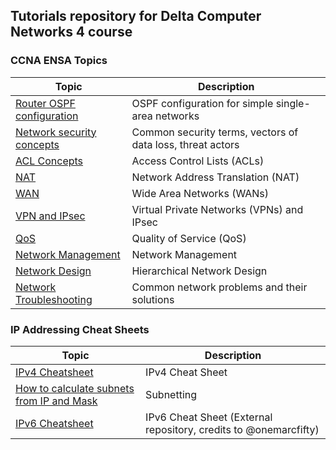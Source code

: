 ## Tutorials repository for Delta Computer Networks 4 course

### CCNA ENSA Topics

| Topic                                                                  | Description                                                |
|------------------------------------------------------------------------|------------------------------------------------------------|
| [Router OSPF configuration](modules/ospf-single-area-configuration.md) | OSPF configuration for simple single-area networks         | -                                                 |
| [Network security concepts](modules/network-security-concepts.md)      | Common security terms, vectors of data loss, threat actors |
| [ACL Concepts](modules/acl-concepts.md)                                | Access Control Lists (ACLs)                                |
| [NAT](modules/nat.md)                                                  | Network Address Translation (NAT)                          |
| [WAN](modules/wan-concepts.md)                                         | Wide Area Networks (WANs)                                  |
| [VPN and IPsec](modules/vpn-and-ipsec.md)                              | Virtual Private Networks (VPNs) and IPsec                  |
| [QoS](modules/qos-concepts.md)                                         | Quality of Service (QoS)                                   |
| [Network Management](modules/network-management.md)                    | Network Management                                         |
| [Network Design](modules/network-design.md)                            | Hierarchical Network Design                                |
| [Network Troubleshooting](modules/network-troubleshooting.md)          | Common network problems and their solutions                |


### IP Addressing Cheat Sheets

| Topic                                                                                                                                                           | Description                                                      |
|-----------------------------------------------------------------------------------------------------------------------------------------------------------------|------------------------------------------------------------------|
| [IPv4 Cheatsheet](https://github.com/Kesims/ps4-resources/blob/main/network_addressing/IPv4%20Cheatsheet.md)                                                    | IPv4 Cheat Sheet                                                 |
| [How to calculate subnets from IP and Mask](https://github.com/Kesims/ps4-resources/blob/main/network_addressing/IPv4%20Cheatsheet.md#how-to-calculate-subnets) | Subnetting                                                       |
| [IPv6 Cheatsheet](https://github.com/onemarcfifty/cheat-sheets/blob/main/networking/ipv6.md)                                                                    | IPv6 Cheat Sheet (External repository, credits to @onemarcfifty) |